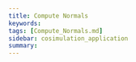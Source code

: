 ```yaml
---
title: Compute Normals
keywords: 
tags: [Compute_Normals.md]
sidebar: cosimulation_application
summary: 
---
```

